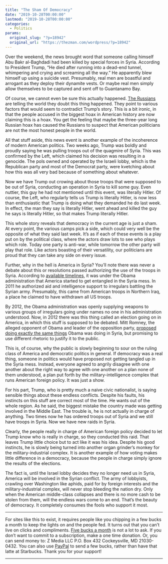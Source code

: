 ```yaml
---
title: "The Sham Of Democracy"
date: "2019-10-28T00:00:00"
lastmod: "2019-10-28T00:00:00"
categories:
  - Politics
params:
  original_slug: "?p=18942"
  original_url: "https://thezman.com/wordpress/?p=18942"
---
```


Over the weekend, the news brought word that someone calling himself Abu
Bakr al-Baghdadi had been killed by special forces in Syria. According
to President Trump, “He died after running into a dead-end tunnel,
whimpering and crying and screaming all the way.” He apparently blew
himself up using a suicide vest. Presumably, real men are boastful and
arrogant as they deploy their dynamite vests. Or maybe real men simply
allow themselves to be captured and sent off to Guantanamo Bay.

Of course, we cannot even be sure this actually happened. [The
Russians](https://www.dailystar.co.uk/news/isis-leader-abu-bakr-al-20738636)
are telling the world they doubt this thing happened. They point to
various factors that would seem to contradict Trump’s story. This is a
bit ironic, in that the people accused in the biggest hoax in American
history are now claiming this is a hoax. You get the feeling that maybe
the three-year long Russian hoax has caused the Russians to suspect that
American politicians are not the most honest people in the world.

All that stuff aside, this news event is another example of the
incoherence of modern American politics. Two weeks ago, Trump was boldly
and proudly saying he was pulling troops out of the quagmire of Syria.
This was confirmed by the Left, which claimed his decision was resulting
in a genocide. The pols owned and operated by the Israeli lobby, which
is the Republican party and most of the Democrat party, were kvetching
about how this was all very bad because of something about whatever.

Now we have Trump out crowing about those troops that were supposed to
be out of Syria, conducting an operation in Syria to kill some guy. Even
nuttier, this guy he had not mentioned until this event, was literally
Hitler. Of course, the Left, who regularly tells us Trump is literally
Hitler, is now less than enthusiastic that Trump is doing what they
demanded he do last week. In effect, the man they say is literally
Hitler, went ahead and killed the guy he says is literally Hitler, so
that makes Trump literally Hitler.

This whole story reveals that democracy in the current age is just a
sham. At every point, the various camps pick a side, which could very
well be the opposite of what they said last week. It’s as if each of
these events is a play put on by the political class, where the actors
draw lots to see who plays which role. Today one party is anti-war,
while tomorrow the other party will play that role. Like actors boasting
of their versatility, our politicians are proud that they can take any
side on every issue.

Further, why in the hell is America in Syria? You’ll note there was
never a debate about this or resolutions passed authorizing the use of
the troops in Syria. According to [available
timelines](https://en.wikipedia.org/wiki/American-led_intervention_in_the_Syrian_Civil_War),
it was under the Obama administration that America started to get
entangled in the Syria mess. In 2011 he authorized aid and intelligence
support to irregulars battling the Syrian army. Presumably, this came
from American troops in Northern Iraq, a place he claimed to have
withdrawn all US troops.

By 2012, the Obama administration was openly supplying weapons to
various groups of irregulars going under names no one in his
administration understood. Now, in 2012 there was this thing called an
election going on in America, in which this stuff is supposed to be
debated. Mitt Romney, the alleged opponent of Obama and leader of the
opposition party, [proposed doing exactly the same
things](https://www.theatlantic.com/international/archive/2012/05/mitt-romneys-syria-policy-basically-barack-obamas-syria-policy/327508/)
Obama was doing in Syria, but promising to use different rhetoric to
justify it to the public.

This is, of course, why the public is slowly beginning to sour on the
ruling class of America and democratic politics in general. If democracy
was a real thing, someone in politics would have proposed not getting
tangled up in the Syria mess. Instead, everyone agreed to angrily
disagree with one another about the right way to agree with one another
on a plan none of them understood, a plan put forth by the
military-intelligence complex that runs American foreign policy. It was
just a show.

For his part, Trump, who is pretty much a naive civic nationalist, is
saying sensible things about these endless conflicts. Despite his
faults, his instincts on this stuff are correct most of the time. He
wants out of the whole region. As he said, the biggest mistake the
country made was getting involved in the Middle East. The trouble is, he
is not actually in charge of anything. Two times now he has ordered
troops out of Syria and we still have troops in Syria. Now we have new
raids in Syria.

Clearly, the people really in charge of American foreign policy decided
to let Trump know who is really in charge, so they conducted this raid.
That leaves Trump little choice but to act like it was his idea. Despite
his good instincts, he is slowly being turned into another organ
grinder’s monkey for the military-industrial complex. It is another
example of how voting makes little difference in a democracy, because
the people in charge simply ignore the results of the elections.

The fact is, until the Israel lobby decides they no longer need us in
Syria, America will be involved in the Syrian conflict. The army of
lobbyists, crawling over Washington like aphids, paid for by foreign
interests and the military-industrial complex, will never stop bleeding
the nation dry. Only when the American middle-class collapses and there
is no more cash to be stolen from them, will the endless wars come to an
end. That’s the beauty of democracy. It completely consumes the fools
who support it most.

------------------------------------------------------------------------

For sites like this to exist, it requires people like you chipping in a
few bucks a month to keep the lights on and the people fed. It turns out
that you can’t live on clicks and compliments.
<a href="https://www.subscribestar.com/the-z-blog"
rel="noopener noreferrer" target="_blank">Five bucks a month</a> is not
a lot to ask. If you don’t want to commit to a subscription, make a one
time donation. Or, you can send money to: Z Media LLC P.O. Box 432
Cockeysville, MD 21030-0432. You can also use <a
href="https://www.paypal.com/cgi-bin/webscr?cmd=_s-xclick&amp;hosted_button_id=UDAS2Q8JYA6CN&amp;source=url"
rel="noopener noreferrer" target="_blank">PayPal</a> to send a few
bucks, rather than have that latte at Starbucks. Thank you for your
support!

------------------------------------------------------------------------
